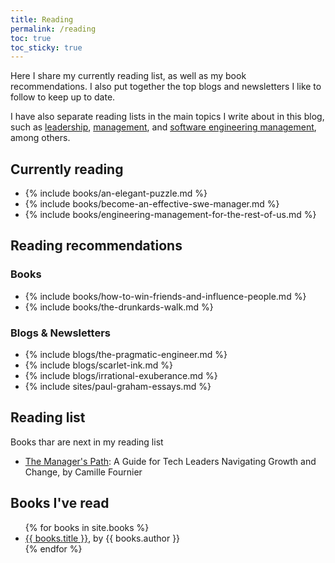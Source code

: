 ```yaml
---
title: Reading
permalink: /reading
toc: true
toc_sticky: true
---
```


Here I share my currently reading list, as well as my book recommendations. I also put together the top blogs and newsletters I like to follow to keep up to date.

I have also separate reading lists in the main topics I write about in this blog, such as [leadership](/leadership), [management](/mgmt), and [software engineering management](/mgmt/swe), among others.

## Currently reading

- {% include books/an-elegant-puzzle.md %}
- {% include books/become-an-effective-swe-manager.md %}
- {% include books/engineering-management-for-the-rest-of-us.md %}

## Reading recommendations

### Books

- {% include books/how-to-win-friends-and-influence-people.md %}
- {% include books/the-drunkards-walk.md %}

### Blogs & Newsletters

- {% include blogs/the-pragmatic-engineer.md %}
- {% include blogs/scarlet-ink.md %}
- {% include blogs/irrational-exuberance.md %}
- {% include sites/paul-graham-essays.md %}

## Reading list

Books thar are next in my reading list

- [The Manager's Path](https://www.amazon.com.br/Managers-Path-Leaders-Navigating-English-ebook/dp/B06XP3GJ7F): A Guide for Tech Leaders Navigating Growth and Change, by Camille Fournier

## Books I've read

<ul>
{% for books in site.books %}
  <li><!-- {% if books.date_read <> "" %}{{ books.date_read }} - {% endif %} --><a href="{{ books.permalink }}">{{ books.title }}</a>, by {{ books.author }}</li>
{% endfor %}
</ul>
